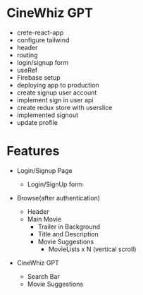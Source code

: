 # CineWhiz GPT

- crete-react-app
- configure tailwind
- header
- routing
- login/signup form
- useRef
- Firebase setup
- deploying app to production
- create signup user account
- implement sign in user api
- create redux store with userslice
- implemented signout
- update profile

# Features

- Login/Signup Page

  - Login/SignUp form

- Browse(after authentication)

  - Header
  - Main Movie
    - Trailer in Background
    - Title and Description
    - Movie Suggestions
      - MovieLists x N (vertical scroll)

- CineWhiz GPT
  - Search Bar
  - Movie Suggestions
